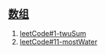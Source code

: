 ## [数组](./week1-array)

1. [leetCode#1-twuSum](https://leetcode-cn.com/submissions/detail/52323946/)
2. [leetCode#11-mostWater](https://leetcode-cn.com/submissions/detail/53132336/)